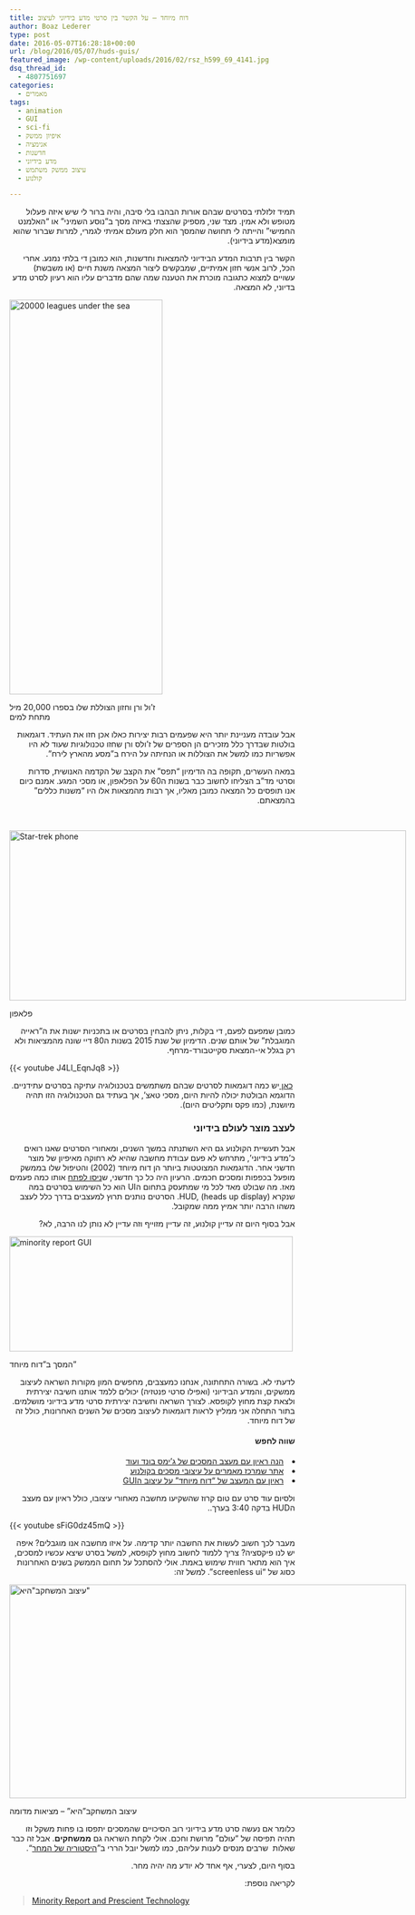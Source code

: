 ```yaml
---
title: דוח מיוחד – על הקשר בין סרטי מדע בידיוני לעיצוב
author: Boaz Lederer
type: post
date: 2016-05-07T16:28:18+00:00
url: /blog/2016/05/07/huds-guis/
featured_image: /wp-content/uploads/2016/02/rsz_h599_69_4141.jpg
dsq_thread_id:
  - 4807751697
categories:
  - מאמרים
tags:
  - animation
  - GUI
  - sci-fi
  - איפיון ממשק
  - אנימציה
  - חדשנות
  - מדע בידיוני
  - עיצוב ממשק משתמש
  - קולנוע

---
```

<p dir="rtl">
  תמיד זלזלתי בסרטים שבהם אורות הבהבו בלי סיבה, והיה ברור לי שיש איזה פעלול מטופש ולא אמין. מצד שני, מספיק שהצצתי באיזה מסך ב&#8221;נוסע השמיני&#8221; או &#8220;האלמנט החמישי&#8221; והייתה לי תחושה שהמסך הוא חלק מעולם אמיתי לגמרי, למרות שברור שהוא מומצא(מדע בידיוני).
</p>

<p dir="rtl">
  הקשר בין תרבות המדע הבידיוני להמצאות וחדשנות, הוא כמובן די בלתי נמנע. אחרי הכל, לרוב אנשי חזון אמיתיים, שמבקשים ליצור המצאה משנת חיים (או משבשת) עשויים למצוא כתגובה מוכרת את הטענה שמה שהם מדברים עליו הוא רעיון לסרט מדע בדיוני, לא המצאה.
</p>

<div style="width: 280px" class="wp-caption alignright">
  <img src="https://upload.wikimedia.org/wikipedia/commons/5/5a/'Twenty_Thousand_Leagues_Under_the_Sea'_by_Neuville_and_Riou_067.jpg" alt="20000 leagues under the sea" width="270" height="696" />
  
  <p class="wp-caption-text">
    ז&#8217;ול ורן וחזון הצוללת שלו בספרו 20,000 מיל מתחת למים
  </p>
</div>

<p dir="rtl">
  אבל עובדה מעניינת יותר היא שפעמים רבות יצירות כאלו אכן חזו את העתיד. דוגמאות בולטות שבדרך כלל מזכירים הן הספרים של ז&#8217;ולס ורן שחזו טכנולוגיות שעוד לא היו אפשריות כמו למשל את הצוללות או הנחיתה על הירח ב&#8221;מסע מהארץ לירח&#8221;.
</p>

<p dir="rtl">
  במאה העשרים, תקופה בה הדימיון &#8220;תפס&#8221; את הקצב של הקדמה האנושית, סדרות וסרטי מד&#8221;ב הצליחו לחשוב כבר בשנות ה60 על הפלאפון, או מסכי המגע. אמנם כיום אנו תופסים כל המצאה כמובן מאליו, אך רבות מהמצאות אלו היו &#8220;משנות כללים&#8221; בהמצאתם.
</p>

&nbsp;

<div style="width: 710px" class="wp-caption alignright">
  <img src="http://i1.wp.com/bitcast-a-sm.bitgravity.com/slashfilm/wp/wp-content/images/startrek-kirk-communicator.jpg" alt="Star-trek phone" width="700" height="300" />
  
  <p class="wp-caption-text">
    פלאפון
  </p>
</div>

<p dir="rtl">
  כמובן שמפעם לפעם, די בקלות, ניתן להבחין בסרטים או בתכניות ישנות את ה&#8221;ראייה המוגבלת&#8221; של אותם שנים. הדימיון של שנת 2015 בשנות ה80 דיי שונה מהמציאות ולא רק בגלל אי-המצאת סקייטבורד-מרחף.
</p>

{{< youtube J4LI_EqnJq8 >}}

<p dir="rtl">
   <a href="http://io9.gizmodo.com/12-futuristic-worlds-where-everybody-uses-obsolete-te-1646690502" target="_blank">כאן </a>יש כמה דוגמאות לסרטים שבהם משתמשים בטכנולוגיה עתיקה בסרטים עתידניים. הדוגמא הבולטת יכולה להיות היום, מסכי טאצ&#8217;, אך בעתיד גם הטכנולוגיה הזו תהיה מיושנת, (כמו פקס ותקליטים היום).
</p>

<h3 dir="rtl">
  לעצב מוצר לעולם בידיוני
</h3>

<p dir="rtl" style="text-align: right;">
  אבל תעשיית הקולנוע גם היא השתנתה במשך השנים, ומאחורי הסרטים שאנו רואים כ&#8217;מדע בידיוני&#8217;, מתרחש לא פעם עבודת מחשבה שהיא לא רחוקה מאיפיון של מוצר חדשני אחר. הדוגמאות המצוטטות ביותר הן דוח מיוחד (2002) והטיפול שלו בממשק מופעל בכפפות ומסכים חכמים. הרעיון היה כל כך חדשני, ש<a href="http://www.hanselman.com/blog/LeapMotionAmazingRevolutionaryUseless.aspx" target="_blank">ניסו לפתח</a> אותו כמה פעמים מאז. מה שבולט מאד לכל מי שמתעסק בתחום הUI הוא כל השימוש בסרטים במה שנקרא HUD, (heads up display). הסרטים נותנים תרוץ למעצבים בדרך כלל לעצב משהו הרבה יותר אמיץ ממה שמקובל.
</p>

<p dir="rtl">
  אבל בסוף היום זה עדיין קולנוע, זה עדיין מזוייף וזה עדיין לא נותן לנו הרבה, לא?
</p>

<div style="width: 510px" class="wp-caption aligncenter">
  <img src="https://rheyofsunshine.files.wordpress.com/2014/06/tumblr_lultzinpzx1r4sudwo1_500.gif" alt="minority report GUI" width="500" height="203" />
  
  <p class="wp-caption-text">
    המסך ב&#8221;דוח מיוחד&#8221;
  </p>
</div>

<p dir="rtl">
  לדעתי לא. בשורה התחתונה, אנחנו כמעצבים, מחפשים המון מקורות השראה לעיצוב ממשקים, והמדע הבידיוני (ואפילו סרטי פנטזיה) יכולים ללמד אותנו חשיבה יצירתית ולצאת קצת מחוץ לקופסא. לצורך השראה וחשיבה יצירתית סרטי מדע בידיוני מושלמים. בתור התחלה אני ממליץ לראות דוגמאות לעיצוב מסכים של השנים האחרונות, כולל זה של דוח מיוחד.
</p>

<h4 dir="rtl">
  שווה לחפש
</h4>

<li dir="rtl" style="text-align: right;">
  <a href="http://www.pushing-pixels.org/2013/04/06/the-craft-of-screen-graphics-and-movie-user-interfaces-conversation-with-shaun-yue.html" target="_blank">הנה ראיון עם מעצב המסכים של ג&#8217;ימס בונד ועוד</a>
</li>
<li dir="rtl" style="text-align: right;">
  <a href="http://www.hudsandguis.com/">אתר שמרכז מאמרים על עיצובי מסכים בקולנוע</a>
</li>
<li dir="rtl" style="text-align: right;">
  <a href="http://www.fastcodesign.com/3046205/7-questions-for-the-guy-who-designed-minority-reports-futuristic-uis" target="_blank">ראיון עם המעצב של &#8220;דוח מיוחד&#8221; על עיצוב הGUI</a>
</li>

<p dir="rtl">
  ולסיום עוד סרט עם טום קרוז שהשקיעו מחשבה מאחורי עיצובו, כולל ראיון עם מעצב הHUD בדקה 3:40 בערך..
</p>

{{< youtube sFiG0dz45mQ >}}

<p dir="rtl">
  מעבר לכך חשוב לעשות את החשבה יותר קדימה. על איזו מחשבה אנו מוגבלים? איפה יש לנו פיקסציה? צריך ללמוד לחשוב מחוץ לקופסא, למשל בסרט שיצא עכשיו למסכים, איך הוא מתאר חווית שימוש באמת. אולי להסתכל על תחום הממשק בשנים האחרונות כסוג של &#8220;screenless ui&#8221;. למשל זה:
</p>

<div id="attachment_1205" style="width: 710px" class="wp-caption alignright">
  <img class="wp-image-1205 size-large" src="http://www.aniboaz.co.il/Blog/wp-content/uploads/2016/02/rsz_h599_69_4141-960x517.jpg" alt="עיצוב המשחקב&quot;היא&quot;" width="700" height="377" srcset="http://www.aniboaz.co.il/Blog/wp-content/uploads/2016/02/rsz_h599_69_4141-960x517.jpg 960w, http://www.aniboaz.co.il/Blog/wp-content/uploads/2016/02/rsz_h599_69_4141-595x320.jpg 595w, http://www.aniboaz.co.il/Blog/wp-content/uploads/2016/02/rsz_h599_69_4141-768x413.jpg 768w, http://www.aniboaz.co.il/Blog/wp-content/uploads/2016/02/rsz_h599_69_4141-700x377.jpg 700w, http://www.aniboaz.co.il/Blog/wp-content/uploads/2016/02/rsz_h599_69_4141.jpg 1113w" sizes="(max-width: 700px) 100vw, 700px" />
  
  <p class="wp-caption-text">
    עיצוב המשחקב&#8221;היא&#8221; &#8211; מציאות מדומה
  </p>
</div>

<p dir="rtl">
  כלומר אם נעשה סרט מדע בידיוני רוב הסיכויים שהמסכים יתפסו בו פחות משקל וזו תהיה תפיסה של &#8220;עולם&#8221; מרושת וחכם. אולי לקחת השראה גם <strong>ממשחקים</strong>. אבל זה כבר שאלות  שרבים מנסים לענות עליהם, כמו למשל יובל הררי ב&#8221;<a href="https://he.wikipedia.org/wiki/%D7%94%D7%94%D7%99%D7%A1%D7%98%D7%95%D7%A8%D7%99%D7%94_%D7%A9%D7%9C_%D7%94%D7%9E%D7%97%D7%A8">היסטוריה של המחר</a>&#8220;.
</p>

<p dir="rtl">
  בסוף היום, לצערי, אף אחד לא יודע מה יהיה מחר.
</p>

<p dir="rtl">
  לקריאה נוספת:
</p>

<blockquote data-secret="7QogN0X73D" class="wp-embedded-content">
  <p>
    <a href="https://www.overthinkingit.com/2012/08/17/minority-report-touchscreens/">Minority Report and Prescient&nbsp;Technology</a>
  </p>
</blockquote>

<iframe class="wp-embedded-content" sandbox="allow-scripts" security="restricted" style="position: absolute; clip: rect(1px, 1px, 1px, 1px);" src="https://www.overthinkingit.com/2012/08/17/minority-report-touchscreens/embed/#?secret=7QogN0X73D" data-secret="7QogN0X73D" width="600" height="338" title="&#8220;Minority Report and Prescient&nbsp;Technology&#8221; &#8212; Overthinking It" frameborder="0" marginwidth="0" marginheight="0" scrolling="no"></iframe>

<div class="apester-media" data-media-id="5735e0bd13ce5dee2236c923">
</div>